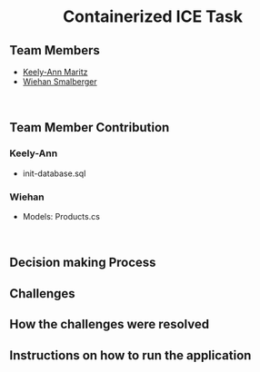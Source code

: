 <h1 align="center">Containerized ICE Task</h1>

## Team Members 
* [Keely-Ann Maritz](https://github.com/Keely-Ann/)
* [Wiehan Smalberger](https://github.com/wiehan007)

<br>

## Team Member Contribution
### Keely-Ann
  * init-database.sql

### Wiehan
* Models: Products.cs

<br>

## Decision making Process

## Challenges

## How the challenges were resolved

## Instructions on how to run the application 


